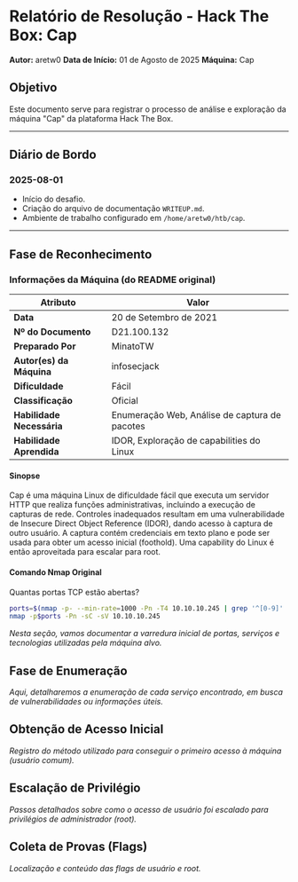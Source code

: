 # Relatório de Resolução - Hack The Box: Cap

**Autor:** aretw0
**Data de Início:** 01 de Agosto de 2025
**Máquina:** Cap

## Objetivo

Este documento serve para registrar o processo de análise e exploração da máquina "Cap" da plataforma Hack The Box.

---

## Diário de Bordo

### 2025-08-01

- Início do desafio.
- Criação do arquivo de documentação `WRITEUP.md`.
- Ambiente de trabalho configurado em `/home/aretw0/htb/cap`.

---

## Fase de Reconhecimento

### Informações da Máquina (do README original)

| Atributo                  | Valor                                         |
| ------------------------- | --------------------------------------------- |
| **Data**                  | 20 de Setembro de 2021                        |
| **Nº do Documento**       | D21.100.132                                   |
| **Preparado Por**         | MinatoTW                                      |
| **Autor(es) da Máquina**  | infosecjack                                   |
| **Dificuldade**           | Fácil                                         |
| **Classificação**         | Oficial                                       |
| **Habilidade Necessária** | Enumeração Web, Análise de captura de pacotes |
| **Habilidade Aprendida**  | IDOR, Exploração de capabilities do Linux     |

#### Sinopse

Cap é uma máquina Linux de dificuldade fácil que executa um servidor HTTP que realiza funções administrativas, incluindo a execução de capturas de rede.
Controles inadequados resultam em uma vulnerabilidade de Insecure Direct Object Reference (IDOR), dando acesso à captura de outro usuário.
A captura contém credenciais em texto plano e pode ser usada para obter um acesso inicial (foothold).
Uma capability do Linux é então aproveitada para escalar para root.

#### Comando Nmap Original

Quantas portas TCP estão abertas?

```bash
ports=$(nmap -p- --min-rate=1000 -Pn -T4 10.10.10.245 | grep '^[0-9]' | cut -d '/' -f 1 | tr '\n' ',' | sed s/,$//)
nmap -p$ports -Pn -sC -sV 10.10.10.245
```

_Nesta seção, vamos documentar a varredura inicial de portas, serviços e tecnologias utilizadas pela máquina alvo._

## Fase de Enumeração

_Aqui, detalharemos a enumeração de cada serviço encontrado, em busca de vulnerabilidades ou informações úteis._

## Obtenção de Acesso Inicial

_Registro do método utilizado para conseguir o primeiro acesso à máquina (usuário comum)._

## Escalação de Privilégio

_Passos detalhados sobre como o acesso de usuário foi escalado para privilégios de administrador (root)._

## Coleta de Provas (Flags)

_Localização e conteúdo das flags de usuário e root._
